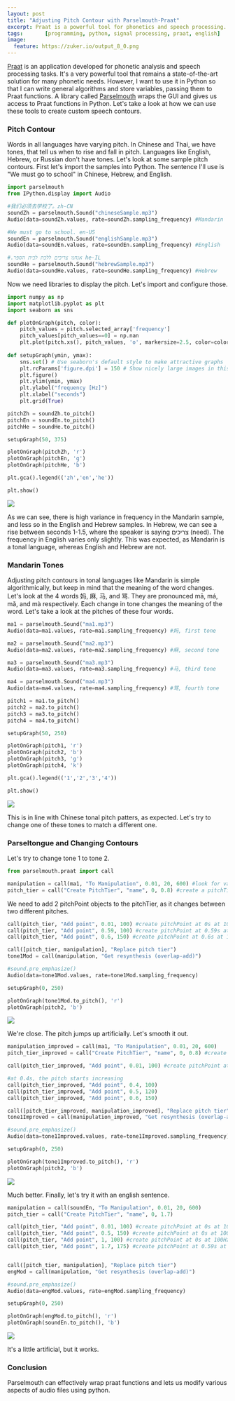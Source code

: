 ```yaml
---
layout: post
title: "Adjusting Pitch Contour with Parselmouth-Praat"
excerpt: Praat is a powerful tool for phonetics and speech processing. However, since it's GUI based, it's often very slow to use for multiple files. By using Parselmouth, we can wrap Praat functions and access them in Python. One such function is pitch contouring.
tags:       [programming, python, signal processing, praat, english]
image:
  feature: https://zuker.io/output_8_0.png
---
```


[Praat](http://www.fon.hum.uva.nl/praat/) is an application developed for phonetic analysis and speech processing tasks. It's a very powerful tool that remains a state-of-the-art solution for many phonetic needs. However, I want to use it in Python so that I can write general algorithms and store variables, passing them to Praat functions. A library called [Parselmouth](https://github.com/YannickJadoul/Parselmouth) wraps the GUI and gives us access to Praat functions in Python. Let's take a look at how we can use these tools to create custom speech contours.

### Pitch Contour

Words in all languages have varying pitch. In Chinese and Thai, we have tones, that tell us when to rise and fall in pitch. Languages like English, Hebrew, or Russian don't have tones. Let's look at some sample pitch contours. First let's import the samples into Python. The sentence I'll use is "We must go to school" in Chinese, Hebrew, and English.


```python
import parselmouth
from IPython.display import Audio
```


```python
#我们必须去学校了。zh-CN
soundZh = parselmouth.Sound("chineseSample.mp3")
Audio(data=soundZh.values, rate=soundZh.sampling_frequency) #Mandarin
```

```python
#We must go to school. en-US
soundEn = parselmouth.Sound("englishSample.mp3")
Audio(data=soundEn.values, rate=soundEn.sampling_frequency) #English
```

```python
#.אנחנו צריכים ללכת לבית הספר he-IL
soundHe = parselmouth.Sound("hebrewSample.mp3")
Audio(data=soundHe.values, rate=soundHe.sampling_frequency) #Hebrew
```

Now we need libraries to display the pitch. Let's import and configure those.


```python
import numpy as np
import matplotlib.pyplot as plt
import seaborn as sns
```


```python
def plotOnGraph(pitch, color):
    pitch_values = pitch.selected_array['frequency']
    pitch_values[pitch_values==0] = np.nan
    plt.plot(pitch.xs(), pitch_values, 'o', markersize=2.5, color=color)
    
def setupGraph(ymin, ymax):
    sns.set() # Use seaborn's default style to make attractive graphs
    plt.rcParams['figure.dpi'] = 150 # Show nicely large images in this notebook
    plt.figure()
    plt.ylim(ymin, ymax)
    plt.ylabel("frequency [Hz]")
    plt.xlabel("seconds")
    plt.grid(True)
```


```python
pitchZh = soundZh.to_pitch()
pitchEn = soundEn.to_pitch()
pitchHe = soundHe.to_pitch()

setupGraph(50, 375)

plotOnGraph(pitchZh, 'r')
plotOnGraph(pitchEn, 'g')
plotOnGraph(pitchHe, 'b')

plt.gca().legend(('zh','en','he'))

plt.show()
```


![](../../output_8_0.png)


As we can see, there is high variance in frequency in the Mandarin sample, and less so in the English and Hebrew samples. In Hebrew, we can see a rise between seconds 1-1.5, where the speaker is saying צריכים (need). The frequency in English varies only slightly. This was expected, as Mandarin is a tonal language, whereas English and Hebrew are not. 

### Mandarin Tones
Adjusting pitch contours in tonal languages like Mandarin is simple algorithmically, but keep in mind that the meaning of the word changes. Let's look at the 4 words 妈, 麻, 马, and 骂. They are pronounced mā, má, mǎ, and mà respectively. Each change in tone changes the meaning of the word. Let's take a look at the pitches of these four words.


```python
ma1 = parselmouth.Sound("ma1.mp3")
Audio(data=ma1.values, rate=ma1.sampling_frequency) #妈, first tone
```

```python
ma2 = parselmouth.Sound("ma2.mp3")
Audio(data=ma2.values, rate=ma2.sampling_frequency) #麻, second tone
```

```python
ma3 = parselmouth.Sound("ma3.mp3")
Audio(data=ma3.values, rate=ma3.sampling_frequency) #马, third tone
```

```python
ma4 = parselmouth.Sound("ma4.mp3")
Audio(data=ma4.values, rate=ma4.sampling_frequency) #骂, fourth tone
```

```python
pitch1 = ma1.to_pitch()
pitch2 = ma2.to_pitch()
pitch3 = ma3.to_pitch()
pitch4 = ma4.to_pitch()

setupGraph(50, 250)

plotOnGraph(pitch1, 'r')
plotOnGraph(pitch2, 'b')
plotOnGraph(pitch3, 'g')
plotOnGraph(pitch4, 'k')

plt.gca().legend(('1','2','3','4'))

plt.show()
```


![](../../output_15_0.png)


This is in line with Chinese tonal pitch patters, as expected. Let's try to change one of these tones to match a different one.

### Parseltongue and Changing Contours
Let's try to change tone 1 to tone 2.


```python
from parselmouth.praat import call

manipulation = call(ma1, "To Manipulation", 0.01, 20, 600) #look for values between 20Hz and 250Hz
pitch_tier = call("Create PitchTier", "name", 0, 0.8) #create a pitchTier between 0 and 0.8 seconds.
```

We need to add 2 pitchPoint objects to the pitchTier, as it changes between two different pitches.


```python
call(pitch_tier, "Add point", 0.01, 100) #create pitchPoint at 0s at 100Hz
call(pitch_tier, "Add point", 0.59, 100) #create pitchPoint at 0.59s at 100Hz
call(pitch_tier, "Add point", 0.6, 150) #create pitchPoint at 0.6s at 150Hz

call([pitch_tier, manipulation], "Replace pitch tier")
tone1Mod = call(manipulation, "Get resynthesis (overlap-add)")

#sound.pre_emphasize()
Audio(data=tone1Mod.values, rate=tone1Mod.sampling_frequency)
```

```python
setupGraph(0, 250)

plotOnGraph(tone1Mod.to_pitch(), 'r')
plotOnGraph(pitch2, 'b')
```


![](../../output_21_0.png)


We're close. The pitch jumps up artificially. Let's smooth it out.


```python
manipulation_improved = call(ma1, "To Manipulation", 0.01, 20, 600)
pitch_tier_improved = call("Create PitchTier", "name", 0, 0.8) #create a pitchTier between 0 and 0.8 seconds.

call(pitch_tier_improved, "Add point", 0.01, 100) #create pitchPoint at 0s at 100Hz

#at 0.4s, the pitch starts increasing
call(pitch_tier_improved, "Add point", 0.4, 100)
call(pitch_tier_improved, "Add point", 0.5, 120)
call(pitch_tier_improved, "Add point", 0.6, 150)

call([pitch_tier_improved, manipulation_improved], "Replace pitch tier")
tone1Improved = call(manipulation_improved, "Get resynthesis (overlap-add)")

#sound.pre_emphasize()
Audio(data=tone1Improved.values, rate=tone1Improved.sampling_frequency)
```

```python
setupGraph(0, 250)

plotOnGraph(tone1Improved.to_pitch(), 'r')
plotOnGraph(pitch2, 'b')
```


![](../../output_24_0.png)


Much better. Finally, let's try it with an english sentence.


```python
manipulation = call(soundEn, "To Manipulation", 0.01, 20, 600)
pitch_tier = call("Create PitchTier", "name", 0, 1.7) 

call(pitch_tier, "Add point", 0.01, 100) #create pitchPoint at 0s at 100Hz
call(pitch_tier, "Add point", 0.5, 150) #create pitchPoint at 0s at 100Hz
call(pitch_tier, "Add point", 1, 100) #create pitchPoint at 0s at 100Hz
call(pitch_tier, "Add point", 1.7, 175) #create pitchPoint at 0.59s at 100Hz


call([pitch_tier, manipulation], "Replace pitch tier")
engMod = call(manipulation, "Get resynthesis (overlap-add)")

#sound.pre_emphasize()
Audio(data=engMod.values, rate=engMod.sampling_frequency)
```

```python
setupGraph(0, 250)

plotOnGraph(engMod.to_pitch(), 'r')
plotOnGraph(soundEn.to_pitch(), 'b')
```


![](../../output_27_0.png)


It's a little artificial, but it works.

### Conclusion
Parselmouth can effectively wrap praat functions and lets us modify various aspects of audio files using python.
